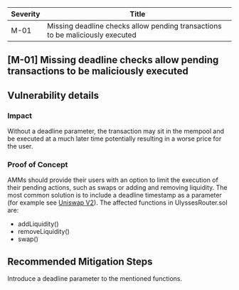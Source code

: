 | Severity | Title |
| -------- | -------- | 
|M-01 |Missing deadline checks allow pending transactions to be maliciously executed|

## [M-01]  Missing deadline checks allow pending transactions to be maliciously executed

## Vulnerability details
### Impact
Without a deadline parameter, the transaction may sit in the mempool and be executed at a much later time potentially resulting in a worse price for the user.


### Proof of Concept
AMMs should provide their users with an option to limit the execution of their pending actions, such as swaps or adding and removing liquidity. The most common solution is to include a deadline timestamp as a parameter (for example see [Uniswap V2](https://github.com/Uniswap/v2-periphery/blob/0335e8f7e1bd1e8d8329fd300aea2ef2f36dd19f/contracts/UniswapV2Router02.sol#L229)).
The affected functions in UlyssesRouter.sol are:

- addLiquidity()
- removeLiquidity()
- swap()

## Recommended Mitigation Steps
Introduce a deadline parameter to the mentioned functions.
